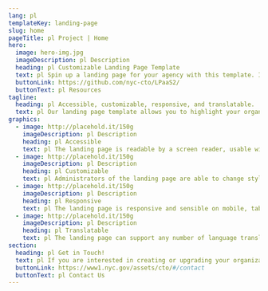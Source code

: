 ```yaml
---
lang: pl
templateKey: landing-page
slug: home
pageTitle: pl Project | Home
hero:
  image: hero-img.jpg
  imageDescription: pl Description
  heading: pl Customizable Landing Page Template 
  text: pl Spin up a landing page for your agency with this template. It includes all of the resources that you need to have a secure, appealing, and sustainable landing page.
  buttonLink: https://github.com/nyc-cto/LPaaS2/
  buttonText: pl Resources
tagline:
  heading: pl Accessible, customizable, responsive, and translatable.
  text: pl Our landing page template allows you to highlight your organization or agency by making it convenient to spin up a landing page of your own. Agencies can edit the template to include useful content and customize it to highlight your work. The landing page template has key accessibility features, including readability by a screen reader, and the content can be translated into different languages. The page is also responsive on mobile, tablet, and desktop platforms.
graphics:
  - image: http://placehold.it/150g
    imageDescription: pl Description
    heading: pl Accessible
    text: pl The landing page is readable by a screen reader, usable with a keyboard, and has been tested for several additional accessibility features.
  - image: http://placehold.it/150g
    imageDescription: pl Description
    heading: pl Customizable
    text: pl Administrators of the landing page are able to change styling and theming features on the page, as well as edit any necessary content. 
  - image: http://placehold.it/150g
    imageDescription: pl Description
    heading: pl Responsive
    text: pl The landing page is responsive and sensible on mobile, tablet, and desktop platforms. 
  - image: http://placehold.it/150g
    imageDescription: pl Description
    heading: pl Translatable
    text: pl The landing page can support any number of language translations, including right-to-left languages. 
section:
  heading: pl Get in Touch!
  text: pl If you are interested in creating or upgrading your organization’s landing page, this landing page template is a great start. For information on how to get started, feel free to contact us.
  buttonLink: https://www1.nyc.gov/assets/cto/#/contact
  buttonText: pl Contact Us
---
```

